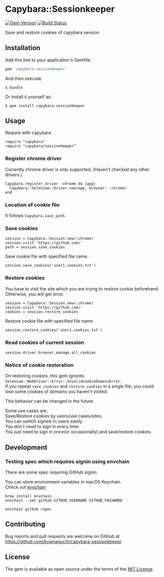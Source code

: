 # Capybara::Sessionkeeper

[![Gem Version](https://badge.fury.io/rb/capybara-sessionkeeper.svg)](https://badge.fury.io/rb/capybara-sessionkeeper)
[![Build Status](https://travis-ci.org/kyamaguchi/capybara-sessionkeeper.svg?branch=master)](https://travis-ci.org/kyamaguchi/capybara-sessionkeeper)

Save and restore cookies of capybara session

## Installation

Add this line to your application's Gemfile:

```ruby
gem 'capybara-sessionkeeper'
```

And then execute:

    $ bundle

Or install it yourself as:

    $ gem install capybara-sessionkeeper

## Usage

Require with capybara

```
require "capybara"
require "capybara/sessionkeeper"
```

### Register chrome driver

Currently chrome driver is only supported. (Haven't checked any other drivers.)

```
Capybara.register_driver :chrome do |app|
  Capybara::Selenium::Driver.new(app, browser: :chrome)
end
```

### Location of cookie file

It follows `Capybara.save_path`.

### Save cookies

```
session = Capybara::Session.new(:chrome)
session.visit 'https://github.com/'
path = session.save_cookies
```

Save cookie file with specified file name.

```
session.save_cookies('user1.cookies.txt')
```

### Restore cookies

You have to visit the site which you are trying to restore cookie beforehand.  
Otherwise, you will get error.

```
session = Capybara::Session.new(:chrome)
session.visit 'https://github.com/'
cookies = session.restore_cookies
```

Restore cookie file with specified file name.

```
session.restore_cookies('user1.cookies.txt')
```

### Read cookies of current session

```
session.driver.browser.manage.all_cookies
```

### Notice of cookie restoration

On restoring cookies, this gem ignores `Selenium::WebDriver::Error::InvalidCookieDomainError`.  
If you repeat `save_cookies` and `restore_cookies` in a single file, you could lose some cookies of domains you haven't visited.  

This behavior can be changed in the future.  

Some use cases are,  
Save/Restore cookies by users/use cases/sites.  
You can switch signed-in users easily.  
You don't need to sign in every time.  
You just need to sign in once(or occasionally) and save/restore cookies.  

## Development

### Testing spec which requires signin using envchain

There are some spec requiring GitHub signin.  

You can store environment variables in macOS Keychain.  
Check out [envchain](https://github.com/sorah/envchain)

```
brew install envchain
envchain --set github GITHUB_USERNAME GITHUB_PASSWORD

envchain github rspec
```

## Contributing

Bug reports and pull requests are welcome on GitHub at https://github.com/kyamaguchi/capybara-sessionkeeper.

## License

The gem is available as open source under the terms of the [MIT License](http://opensource.org/licenses/MIT).
